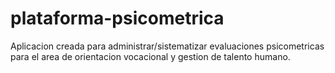 # plataforma-psicometrica
Aplicacion creada para administrar/sistematizar evaluaciones psicometricas para el area de orientacion vocacional y gestion de talento humano.
